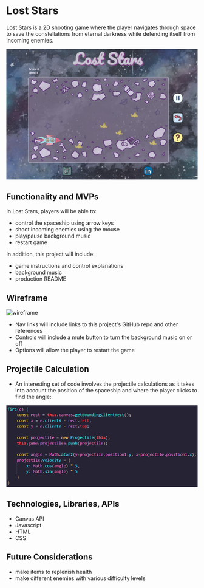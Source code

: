 # Lost Stars

Lost Stars is a 2D shooting game where the player navigates through space to save the constellations from eternal darkness while defending itself from incoming enemies.

<img src="src/images/cover.png">

## Functionality and MVPs

In Lost Stars, players will be able to:
- control the spaceship using arrow keys
- shoot incoming enemies using the mouse
- play/pause background music
- restart game

In addition, this project will include:
- game instructions and control explanations
- background music
- production README

## Wireframe
<img width="592" alt="wireframe" src="https://user-images.githubusercontent.com/91646944/144544867-6dc0a578-193d-4a40-a133-2f3c748de06c.png">

- Nav links will include links to this project's GitHub repo and other references
- Controls will include a mute button to turn the background music on or off
- Options will allow the player to restart the game

## Projectile Calculation
- An interesting set of code involves the projectile calculations as it takes into account the position of the spaceship and where the player clicks to find the angle:

<img src="src/images/code.png">

## Technologies, Libraries, APIs
- Canvas API
- Javascript
- HTML
- CSS

## Future Considerations
- make items to replenish health
- make different enemies with various difficulty levels
